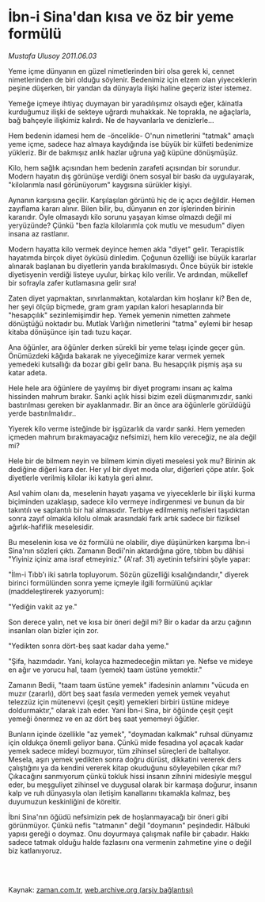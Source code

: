 # İbn-i Sina'dan kısa ve öz bir yeme formülü

*Mustafa Ulusoy 2011.06.03*

<td class="columnist-detail">
<p>Yeme içme dünyanın en güzel nimetlerinden biri olsa gerek ki, cennet nimetlerinden de biri olduğu söylenir. Bedenimiz için elzem olan yiyeceklerin peşine düşerken, bir yandan da dünyayla ilişki haline geçeriz ister istemez.</p>
<p>
<div id="haberMetinDiv">
<p>Yemeğe içmeye ihtiyaç duymayan bir yaradılışımız olsaydı eğer, kâinatla kurduğumuz ilişki de sekteye uğrardı muhakkak. Ne toprakla, ne ağaçlarla, bağ bahçeyle ilişkimiz kalırdı. Ne de hayvanlarla ve denizlerle...
<p>Hem bedenin idamesi hem de -öncelikle- O'nun nimetlerini "tatmak" amaçlı yeme içme, sadece haz almaya kaydığında ise büyük bir külfeti bedenimize yükleriz. Bir de bakmışız anlık hazlar uğruna yağ küpüne dönüşmüşüz.
<p>Kilo, hem sağlık açısından hem bedenin zarafeti açısından bir sorundur. Modern hayatın dış görünüşe verdiği önem sosyal bir baskı da uygulayarak, "kilolarımla nasıl görünüyorum" kaygısına sürükler kişiyi.
<p>Aynanın karşısına geçilir. Karşılaşılan görüntü hiç de iç açıcı değildir. Hemen zayıflama kararı alınır. Bilen bilir, bu, dünyanın en zor işlerinden birinin kararıdır. Öyle olmasaydı kilo sorunu yaşayan kimse olmazdı değil mi yeryüzünde? Çünkü "ben fazla kilolarımla çok mutlu ve mesudum" diyen insana az rastlanır.
<p>Modern hayatta kilo vermek deyince hemen akla "diyet" gelir. Terapistlik hayatımda birçok diyet öyküsü dinledim. Çoğunun özelliği ise büyük kararlar alınarak başlanan bu diyetlerin yarıda bırakılmasıydı. Önce büyük bir istekle diyetisyenin verdiği listeye uyulur, birkaç kilo verilir. Ve ardından, mükellef bir sofrayla zafer kutlamasına gelir sıra!
<p>Zaten diyet yapmaktan, sınırlanmaktan, kotalardan kim hoşlanır ki? Ben de, her şeyi ölçüp biçmede, gram gram yapılan kalori hesaplarında bir "hesapçılık" sezinlemişimdir hep. Yemek yemenin nimetten zahmete dönüştüğü noktadır bu. Mutlak Varlığın nimetlerini "tatma" eylemi bir hesap kitaba dönüşünce işin tadı tuzu kaçar.
<p>Ana öğünler, ara öğünler derken sürekli bir yeme telaşı içinde geçer gün. Önümüzdeki kâğıda bakarak ne yiyeceğimize karar vermek yemek yemedeki kutsallığı da bozar gibi gelir bana. Bu hesapçılık pişmiş aşa su katar adeta.
<p>Hele hele ara öğünlere de yayılmış bir diyet programı insanı aç kalma hissinden mahrum bırakır. Sanki açlık hissi bizim ezeli düşmanımızdır, sanki bastırılması gereken bir ayaklanmadır. Bir an önce ara öğünlerle görüldüğü yerde bastırılmalıdır..
<p>Yiyerek kilo verme isteğinde bir işgüzarlık da vardır sanki. Hem yemeden içmeden mahrum bırakmayacağız nefsimizi, hem kilo vereceğiz, ne ala değil mi?
<p>Hele bir de bilmem neyin ve bilmem kimin diyeti meselesi yok mu? Birinin ak dediğine diğeri kara der. Her yıl bir diyet moda olur, diğerleri çöpe atılır. Şok diyetlerle verilmiş kilolar iki katıyla geri alınır.
<p>Asıl vahim olanı da, meselenin hayatı yaşama ve yiyeceklerle bir ilişki kurma biçiminden uzaklaşıp, sadece kilo vermeye indirgenmesi ve bunun da bir takıntılı ve saplantılı bir hal almasıdır. Terbiye edilmemiş nefisleri taşıdıktan sonra zayıf olmakla kilolu olmak arasındaki fark artık sadece bir fiziksel ağırlık-hafiflik meselesidir.
<p>Bu meselenin kısa ve öz formülü ne olabilir, diye düşünürken karşıma İbn-i Sina'nın sözleri çıktı. Zamanın Bedii'nin aktardığına göre, tıbbın bu dâhisi "Yiyiniz içiniz ama israf etmeyiniz." (A'raf: 31) ayetinin tefsirini şöyle yapar:
<p>"İlm-i Tıbb'ı iki satırla topluyorum. Sözün güzelliği kısalığındandır," diyerek birinci formülünden sonra yeme içmeyle ilgili formülünü açıklar (maddeleştirerek yazıyorum):
<p>"Yediğin vakit az ye."
<p>Son derece yalın, net ve kısa bir öneri değil mi? Bir o kadar da arzu çağının insanları olan bizler için zor.
<p>"Yedikten sonra dört-beş saat kadar daha yeme."
<p>"Şifa, hazımdadır. Yani, kolayca hazmedeceğin miktarı ye. Nefse ve mideye en ağır ve yorucu hal, taam (yemek) taam üstüne yemektir."
<p>Zamanın Bedii, "taam taam üstüne yemek" ifadesinin anlamını "vücuda en muzır (zararlı), dört beş saat fasıla vermeden yemek yemek veyahut telezzüz için mütenevvi (çeşit çeşit) yemekleri birbiri üstüne mideye doldurmaktır," olarak izah eder. Yani İbn-i Sina, bir öğünde çeşit çeşit yemeği önermez ve en az dört beş saat yememeyi öğütler.
<p>Bunların içinde özellikle "az yemek", "doymadan kalkmak" ruhsal dünyamız için oldukça önemli geliyor bana. Çünkü mide fesadına yol açacak kadar yemek sadece mideyi bozmuyor, tüm zihinsel süreçleri de baltalıyor. Mesela, aşırı yemek yedikten sonra doğru dürüst, dikkatini vererek ders çalıştığını ya da kendini vererek kitap okuduğunu söyleyebilen çıkar mı? Çıkacağını sanmıyorum çünkü tokluk hissi insanın zihnini midesiyle meşgul eder, bu meşguliyet zihinsel ve duygusal olarak bir karmaşa doğurur, insanın kalp ve ruh dünyasıyla olan iletişim kanallarını tıkamakla kalmaz, beş duyumuzun keskinliğini de köreltir.
<p>İbni Sina'nın öğüdü nefsimizin pek de hoşlanmayacağı bir öneri gibi görünmüyor. Çünkü nefis "tatmanın" değil "doymanın" peşindedir. Hâlbuki yapısı gereği o doymaz. Onu doyurmaya çalışmak nafile bir çabadır. Hakkı sadece tatmak olduğu halde fazlasını ona vermenin zahmetine yine o değil biz katlanıyoruz.</p></p></p></p></p></p></p></p></p></p></p></p></p></p></p></p></p></p></p></p></div>
</p>


<p><br>
		 </br></p></td>

Kaynak: [zaman.com.tr](http://zaman.com.tr/yazar.do?yazino=1141969), [web.archive.org (arşiv bağlantısı)](http://web.archive.org/web/20110821053434/http://www.zaman.com.tr:80/yazar.do?yazino=1141969)
